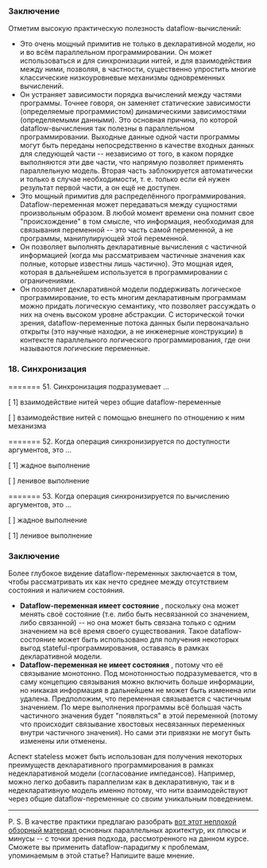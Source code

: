 ### Заключение

Отметим высокую практическую полезность dataflow-вычислений:

- Это очень мощный примитив не только в декларативной модели, но и во всём параллельном программировании. Он может
  использоваться и для синхронизации нитей, и для взаимодействия между ними, позволяя, в частности, существенно
  упростить многие классические низкоуровневые механизмы одновременных вычислений.
- Он устраняет зависимости порядка вычислений между частями программы. Точнее говоря, он заменяет статические
  зависимости (определяемые программистом) динамическими зависимостями (определяемыми данными). Это основная причина, по
  которой dataflow-вычисления так полезны в параллельном программировании. Выходные данные одной части программы могут
  быть переданы непосредственно в качестве входных данных для следующей части -- независимо от того, в каком порядке
  выполняются эти две части, что напрямую позволяет применять параллельную модель. Вторая часть заблокируется
  автоматически и только в случае необходимости, т. е. только если ей нужен результат первой части, а он ещё не
  доступен.
- Это мощный примитив для распределённого программирования. Dataflow-переменная может передаваться между сущностями
  произвольным образом. В любой момент времени она помнит свое "происхождение" в том смысле, что информация, необходимая
  для связывания переменной -- это часть самой переменной, а не программы, манипулирующей этой переменной.
- Он позволяет выполнять декларативные вычисления с частичной информацией (когда мы рассматриваем частичные значения как
  полные, которые известны лишь частично). Это мощная идея, которая в дальнейшем используется в программировании с
  ограничениями.
- Он позволяет декларативной модели поддерживать логическое программирование, то есть многим декларативным программам
  можно придать логическую семантику, что позволяет рассуждать о них на очень высоком уровне абстракции. С исторической
  точки зрения, dataflow-переменные потока данных были первоначально открыты (это научные находки, а не инженерные
  конструкции) в контексте параллельного логического программирования, где они называются логические переменные.

### 18. Синхронизация

======= 51. Синхронизация подразумевает ...

[ 1] взаимодействие нитей через общие dataflow-переменные

[ ] взаимодействие нитей с помощью внешнего по отношению к ним механизма

======= 52. Когда операция синхронизируется по доступности аргументов, это ...

[ 1] жадное выполнение

[ ] ленивое выполнение

======= 53. Когда операция синхронизируется по вычислению аргументов, это ...

[ ] жадное выполнение

[ 1] ленивое выполнение



### Заключение

Более глубокое видение dataflow-переменных заключается в том, чтобы рассматривать их как нечто среднее между отсутствием состояния и наличием состояния.

- **Dataflow-переменная имеет состояние** , поскольку она может менять своё состояние (т.е. либо быть несвязанной со значением, либо связанной) -- но она может быть связана только с одним значением на всё время своего существования. Такое dataflow-состояние может быть использовано для получения некоторых выгод stateful-программирования, оставаясь в рамках декларативной модели.
- **Dataflow-переменная не имеет состояния** , потому что её связывание монотонно. Под монотонностью подразумевается, что в саму концепцию связывания можно включить больше информации, но никакая информация в дальнейшем не может быть изменена или удалена. Предположим, что переменная связывается с частичным значением. По мере выполнения программы всё большая часть частичного значения будет "появляться" в этой переменной (потому что происходит связывание хвостовых несвязанных переменных внутри частичного значения). Но сами эти привязки не могут быть изменены или отменены.

Аспект stateless может быть использован для получения некоторых преимуществ декларативного программирования в рамках недекларативной модели (согласование импедансов). Например, можно легко добавить параллелизм как в декларативную, так и в недекларативную модель именно потому, что нити взаимодействуют через общие dataflow-переменные со своим уникальным поведением.

---

P. S. В качестве практики предлагаю разобрать [вот этот неплохой обзорный материал ](https://habr.com/ru/post/587750/)основных параллельных архитектур, их плюсы и минусы -- с точки зрения подхода, рассмотренного на данном курсе.
Сможете вы применить dataflow-парадигму к проблемам, упоминаемым в этой статье? Напишите ваше мнение.
